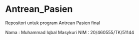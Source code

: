 # Antrean_Pasien
Repositori untuk program Antrean Pasien final

Nama  : Muhammad Iqbal Masykuri
NIM   : 20/460555/TK/51144
